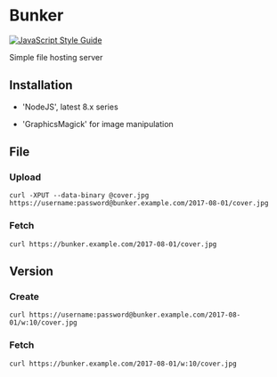 # Bunker

[![JavaScript Style Guide](https://img.shields.io/badge/code_style-standard-brightgreen.svg)](https://standardjs.com)

Simple file hosting server

## Installation

* 'NodeJS', latest 8.x series

* 'GraphicsMagick' for image manipulation

## File

### Upload

`curl -XPUT --data-binary @cover.jpg https://username:password@bunker.example.com/2017-08-01/cover.jpg`

### Fetch

`curl https://bunker.example.com/2017-08-01/cover.jpg`

## Version

### Create

`curl https://username:password@bunker.example.com/2017-08-01/w:10/cover.jpg`

### Fetch

`curl https://bunker.example.com/2017-08-01/w:10/cover.jpg`
